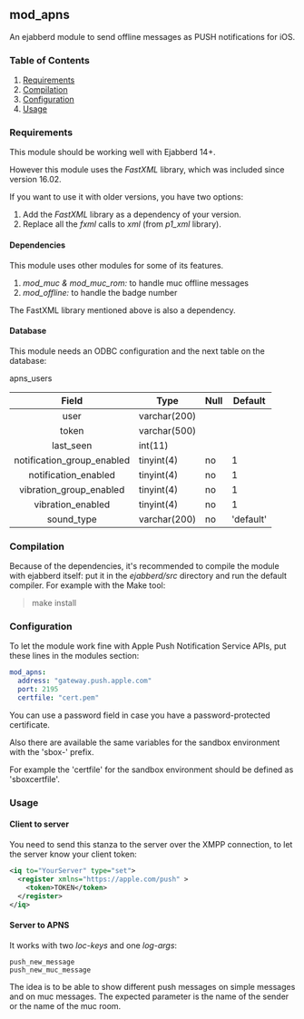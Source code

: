 ## mod_apns
 An ejabberd module to send offline messages as PUSH notifications for iOS.

### Table of Contents
1. [Requirements](#requirements)
2. [Compilation](#compilation)
3. [Configuration](#configuration)
4. [Usage](#usage)

### Requirements

This module should be working well with Ejabberd 14+.

However this module uses the *FastXML* library, which was included since version 16.02.

If you want to use it with older versions, you have two options:

1. Add the *FastXML* library as a dependency of your version.
2. Replace all the *fxml* calls to *xml* (from *p1_xml* library).

#### Dependencies

This module uses other modules for some of its features.

1. *mod_muc \& mod_muc_rom:* to handle muc offline messages
2. *mod_offline:* to handle the badge number
 
The FastXML library mentioned above is also a dependency.

#### Database

This module needs an ODBC configuration and the next table on the database:

apns_users

|   Field   | Type         | Null | Default |
|:---------:|--------------|------|---------|
| user      | varchar(200) |      |         |
| token     | varchar(500) |      |         |
| last_seen | int(11)      |      |         |
| notification_group_enabled | tinyint(4)      |  no    | 1        |
| notification_enabled | tinyint(4)      |  no    | 1        |
| vibration_group_enabled | tinyint(4)      | no     |  1       |
| vibration_enabled | tinyint(4)      | no     |  1       |
| sound_type | varchar(200)      |  no  | 'default'  |

### Compilation

Because of the dependencies, it's recommended to compile the module with ejabberd itself: put it in the *ejabberd/src* directory and run the default compiler. For example with the Make tool:

> make install

### Configuration

To let the module work fine with Apple Push Notification Service APIs, put these lines in the modules section:

```yaml
mod_apns:
  address: "gateway.push.apple.com"
  port: 2195
  certfile: "cert.pem"
```
You can use a password field in case you have a password-protected certificate.

Also there are available the same variables for the sandbox environment with the 'sbox-' prefix. 

For example the 'certfile' for the sandbox environment should be defined as 'sboxcertfile'.

### Usage

#### Client to server

You need to send this stanza to the server over the XMPP connection, to let the server know your client token:
```xml
<iq to="YourServer" type="set">
  <register xmlns="https://apple.com/push" >
    <token>TOKEN</token>
  </register>
</iq>
```
#### Server to APNS

It works with two *loc-keys* and one *log-args*:

```
push_new_message
push_new_muc_message
```

The idea is to be able to show different push messages on simple messages and on muc messages.
The expected parameter is the name of the sender or the name of the muc room.
